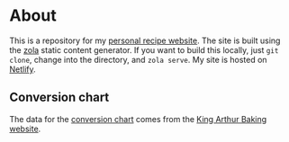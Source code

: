 # About
This is a repository for my [personal recipe website](https://food.rutar.org).
The site is built using the [zola](https://www.getzola.org/documentation/getting-started/installation/) static content generator.
If you want to build this locally, just `git clone`, change into the directory, and `zola serve`.
My site is hosted on [Netlify](https://www.netlify.com/).

## Conversion chart
The data for the [conversion chart](https://food.rutar.org/ingredients/) comes from the [King Arthur Baking website](https://www.kingarthurbaking.com/learn/ingredient-weight-chart).
